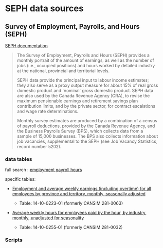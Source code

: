 # SEPH data sources

## Survey of Employment, Payrolls, and Hours (SEPH)

[SEPH documentation](http://www23.statcan.gc.ca/imdb/p2SV.pl?Function=getSurvey&SDDS=2612)


> The Survey of Employment, Payrolls and Hours (SEPH) provides a monthly portrait of the amount of earnings, as well as the number of jobs (i.e., occupied positions) and hours worked by detailed industry at the national, provincial and territorial levels.
>
> SEPH data provide the principal input to labour income estimates; they also serve as a proxy output measure for about 15% of real gross domestic product and 'nominal' gross domestic product. SEPH data are also used by the Canada Revenue Agency (CRA), to revise the maximum pensionable earnings and retirement savings plan contribution limits, and by the private sector, for contract escalations and wage rate determinations.
>
> Monthly survey estimates are produced by a combination of a census of payroll deductions, provided by the Canada Revenue Agency, and the Business Payrolls Survey (BPS), which collects data from a sample of 15,000 businesses. The BPS also collects information about job vacancies, supplemental to the SEPH (see Job Vacancy Statistics, record number 5202).


### data tables

full search : [employment payroll hours](https://www150.statcan.gc.ca/n1/en/type/data?sourcecode=2612)

specific tables:

* [Employment and average weekly earnings (including overtime) for all employees by province and territory, monthly, seasonally adjusted](https://www150.statcan.gc.ca/t1/tbl1/en/tv.action?pid=1410022301)

   - Table: 14-10-0223-01 (formerly CANSIM  281-0063)

* [Average weekly hours for employees paid by the hour, by industry, monthly, unadjusted for seasonality](https://www150.statcan.gc.ca/t1/tbl1/en/tv.action?pid=1410025501)

  - Table: 14-10-0255-01 (formerly CANSIM  281-0032) 


### Scripts


